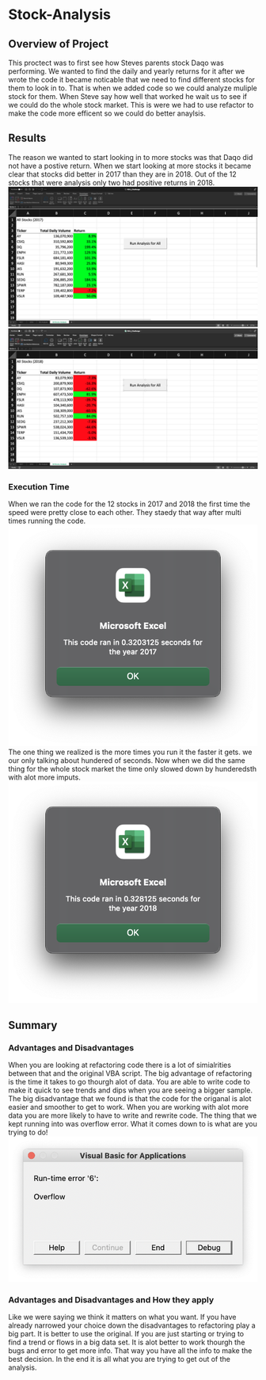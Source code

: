 # Stock-Analysis

## Overview of Project
   This proctect was to first see how Steves parents stock Daqo was performing. We wanted to find the daily and yearly returns for it after we wrote the code it became noticable that we need to find different stocks for them to look in to. That is when we added code so we could analyze muliple stock for them. When Steve say how well that worked he wait us to see if we could do the whole stock market. This is were we had to use refactor to make the code more efficent so we could do better anaylsis.
 
 ## Results
   The reason we wanted to start looking in to more stocks was that Daqo did not have a postive return. When we start looking at more stocks it became clear that stocks did better in 2017 than they are in 2018. Out of the 12 stocks that were analysis only two had positive returns in 2018. 
 ![This is 2017](2017stocks.png) ![This is 2018](stock2018.png)
 
 ### Execution Time
 When we ran the code for the 12 stocks in 2017 and 2018 the first time the speed were pretty close to each other. They staedy that way after multi times running the code. ![Code Times](resources/VBA_Challenge_2017.png) The one thing we realized is the more times you run it the faster it gets. we our only talking about hundered of seconds. Now when we did the same thing for the whole stock market the time only slowed down by hunderedsth with alot more imputs. ![code times](resources/VBA_Challenge_2018.png)

## Summary

### Advantages and Disadvantages
   When you are looking at refactoring code there is a lot of simialrities between that and the original VBA script. The big advantage of refactoring is the time it takes to go thourgh alot of data. You are able to write code to make it quick to see trends and dips when you are seeing a bigger sample. The big disadvantage that we found is that the code for the origanal is alot easier and smoother to get to work. When you are working with alot more data you are more likely to have to write and rewrite code. The thing that we kept running into was overflow error. What it comes down to is what are you trying to do!
   ![overflow](overflow.png)
   
### Advantages and Disadvantages and How they apply
   Like we were saying we think it matters on what you want. If you have already narrowed your choice down the disadvantages to refactoring play a big part. It is better to use the original. If you are just starting or trying to find a trend or flows in a big data set. It is alot better to work thourgh the bugs and error to get more info. That way you have all the info to make the best decision. In the end it is all what you are trying to get out of the analysis.

